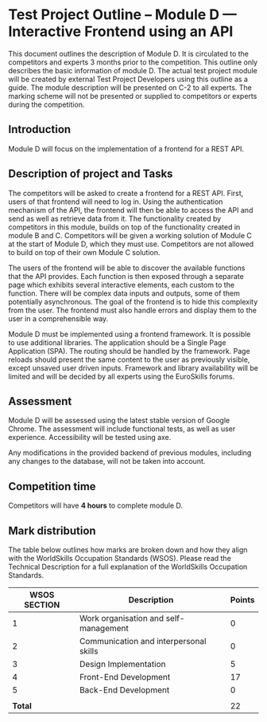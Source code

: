 # Test Project Outline – Module D — Interactive Frontend using an API

This document outlines the description of Module D. It is circulated to the competitors and experts 3 months prior to
the competition. This outline only describes the basic information of module D. The actual test project module will be
created by external Test Project Developers using this outline as a guide. The module description will be presented on
C-2 to all experts. The marking scheme will not be presented or supplied to competitors or experts during the
competition.

## Introduction

Module D will focus on the implementation of a frontend for a REST API.

## Description of project and Tasks

The competitors will be asked to create a frontend for a REST API. First, users of that frontend will need to log in.
Using the authentication mechanism of the API, the frontend will then be able to access the API and send as well as
retrieve data from it. The functionality created by competitors in this module, builds on top of the functionality
created in module B and C. Competitors will be given a working solution of Module C at the start of Module D, which they
must use. Competitors are not allowed to build on top of their own Module C solution.

The users of the frontend will be able to discover the available functions that the API provides. Each function is then
exposed through a separate page which exhibits several interactive elements, each custom to the function. There will be
complex data inputs and outputs, some of them potentially asynchronous. The goal of the frontend is to hide this
complexity from the user. The frontend must also handle errors and display them to the user in a comprehensible way.

Module D must be implemented using a frontend framework. It is possible to use additional libraries. The application
should be a Single Page Application (SPA). The routing should be handled by the framework. Page reloads should present
the same content to the user as previously visible, except unsaved user driven inputs. Framework and library
availability will be limited and will be decided by all experts using the EuroSkills forums.

## Assessment

Module D will be assessed using the latest stable version of Google Chrome. The assessment will include functional
tests, as well as user experience. Accessibility will be tested using axe.

Any modifications in the provided backend of previous modules, including any changes to the database, will not be taken
into account.

## Competition time

Competitors will have **4 hours** to complete module D.

## Mark distribution

The table below outlines how marks are broken down and how they align with the WorldSkills Occupation Standards (WSOS).
Please read the Technical Description for a full explanation of the WorldSkills Occupation Standards.

| WSOS SECTION | Description                            | Points |
|--------------|----------------------------------------|--------|
| 1            | Work organisation and self-management  | 0      |
| 2            | Communication and interpersonal skills | 0      |
| 3            | Design Implementation                  | 5      |
| 4            | Front-End Development                  | 17     |
| 5            | Back-End Development                   | 0      |
|              |                                        |        |
| **Total**    |                                        | 22     |

